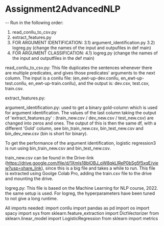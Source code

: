 # Assignment2AdvancedNLP
--
Run in the following order:
1) read_conllu_to_csv.py
2) extract_features.py
3) FOR ARGUMENT IDENTIFICATION:
    3.1) argument_identification.py
    3.2) logreg.py (change the names of the input and outpufiles in def main)
4) FOR ARGUMENT CLASSIFICATION:
    4.1) logreg.py (change the names of the input and outputfiles in the def main)

read_conllu_to_csv.py:
This file duplicates the sentences whenever there are multiple predicates, and gives those predicates' arguments to the next column. 
The input is a conllu file: (en_ewt-up-dev.conllu, en_ewt-up-test.conllu, en_ewt-up-train.conllu), and the output is: dev.csv, test.csv, train.csv.   

extract_features.py:


argument_identification.py:
used to get a binary gold-column which is used for argument identification. The values of the last column taking the output of 'extract_features.py' : (train_new.csv / dev_new.csv / test_new.csv) are changed into zeros and ones. The output of this is then the same df, with a different 'Gold' column, see bin_train_new.csv, bin_test_new.csv and bin_dev_new.csv (bin is short for binary). 

To get the performance of the argument identification, logistic regression3 is run using bin_train_new.csv and bin_test_new.csv.

train_new.csv can be found in the Drive-link (https://drive.google.com/file/d/1Xmls18bIOBJ_qW8qkLlReP0bSg5f5xqE/view?usp=share_link), since this is a big file and takes a while to run. This file is 
extracted using Goolge Colab Pro, adding the train.csv file to the drive and mounting the drive. 


logreg.py:
This file is based on the Machine Learning for NLP course, 2022. the same setup is used. For logreg, the hyperparameters have been tuned to not give a long runtime. 

All imports needed:
import conllu
import pandas as pd
import os
import spacy
import sys
from sklearn.feature_extraction import DictVectorizer
from sklearn.linear_model import LogisticRegression
from sklearn import metrics

